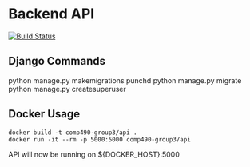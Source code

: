 # Backend API

[![Build Status](https://travis-ci.org/comp490-group3/backend-api.svg?branch=master)](https://travis-ci.org/comp490-group3/backend-api)

## Django Commands
python manage.py makemigrations punchd
python manage.py migrate
python manage.py createsuperuser

## Docker Usage
```
docker build -t comp490-group3/api .
docker run -it --rm -p 5000:5000 comp490-group3/api
```
API will now be running on ${DOCKER_HOST}:5000
